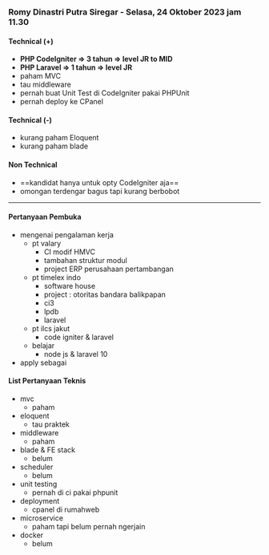 ### Romy Dinastri Putra Siregar - Selasa, 24 Oktober 2023 jam 11.30

#### Technical (+) 

- **PHP CodeIgniter => 3 tahun => level JR to MID**  
- **PHP Laravel => 1 tahun => level JR**
- paham MVC
- tau middleware
- pernah buat Unit Test di CodeIgniter pakai PHPUnit
- pernah deploy ke CPanel

#### Technical (-)  

- kurang paham Eloquent
- kurang paham blade

#### Non Technical  

- ==kandidat hanya untuk opty CodeIgniter aja==
- omongan terdengar bagus tapi kurang berbobot

---

#### Pertanyaan Pembuka

- mengenai pengalaman kerja  
	- pt valary
		- CI modif HMVC
		- tambahan struktur modul
		- project ERP perusahaan pertambangan
	- pt timelex indo
		- software house
		- project : otoritas bandara balikpapan
		- ci3
		- lpdb
		- laravel
	- pt ilcs jakut
		- code igniter & laravel
	- belajar
		- node js & laravel 10
- apply sebagai


#### List Pertanyaan Teknis

- mvc
	- paham
- eloquent
	- tau praktek
- middleware
	- paham
- blade & FE stack
	- belum
- scheduler
	- belum
- unit testing
	- pernah di ci pakai phpunit
- deployment
	- cpanel di rumahweb
- microservice
	- paham tapi belum pernah ngerjain
- docker
	- belum